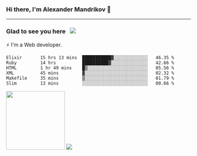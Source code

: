 ### Hi there, I'm Alexander Mandrikov 👋

- - -

### Glad to see you here &nbsp; ![](https://komarev.com/ghpvc/?username=nunsez&color=blue&label=visitors)

⚡ I'm a Web developer.

<!--✨ My GitHub <a href="https://nunsez.github.io/" target="_blank">resume link</a>-->

<!--
**nunsez/nunsez** is a ✨ _special_ ✨ repository because its `README.md` (this file) appears on your GitHub profile.

Here are some ideas to get you started:

- 🔭 I’m currently working on ...
- 🌱 I’m currently learning ...
- 👯 I’m looking to collaborate on ...
- 🤔 I’m looking for help with ...
- 💬 Ask me about ...
- 📫 How to reach me: ...
- 😄 Pronouns: ...
- ⚡ Fun fact: ...
-->


<!--START_SECTION:waka-->

```text
Elixir       15 hrs 13 mins  ███████████▓░░░░░░░░░░░░░   46.35 %
Ruby         14 hrs          ██████████▓░░░░░░░░░░░░░░   42.66 %
HTML         1 hr 49 mins    █▒░░░░░░░░░░░░░░░░░░░░░░░   05.56 %
XML          45 mins         ▓░░░░░░░░░░░░░░░░░░░░░░░░   02.32 %
Makefile     35 mins         ▒░░░░░░░░░░░░░░░░░░░░░░░░   01.79 %
Slim         13 mins         ░░░░░░░░░░░░░░░░░░░░░░░░░   00.66 %
```

<!--END_SECTION:waka-->

<span>
<img height="160em" src="https://github-readme-stats-nunsez.vercel.app/api?username=nunsez&show_icons=true&count_private=true&hide_border=true&hide=issues" />
<img src="https://github-readme-stats-nunsez.vercel.app/api/top-langs/?username=nunsez&layout=compact&hide_border=true" />
</span>

<!--
[![willianrod's wakatime stats](https://github-readme-stats.vercel.app/api/wakatime?username=nunsez&hide_border=true)](https://github.com/anuraghazra/github-readme-stats)
-->
